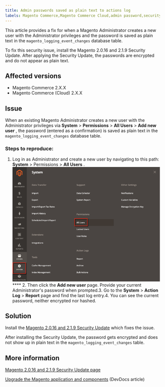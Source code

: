 ```yaml
---
title: Admin passwords saved as plain text to actions log
labels: Magento Commerce,Magento Commerce Cloud,admin password,security,troubleshooting
---
```


This article provides a fix for when a Magento Administrator creates a new user with the Administrator privileges and the password is saved as plain text in the `magento_logging_event_changes` database table.

To fix this security issue, install the Magento 2.0.16 and 2.1.9 Security Update. After applying the Security Update, the passwords are encrypted and do not appear as plain text.

<h2 id="Adminpasswordsaresavedasplaintexttoactionslog('magento_logging_event_changes'table)-Affectedversions">Affected versions</h2>

* Magento Commerce 2.X.X
* Magento Commerce (Cloud) 2.X.X

<h2 id="Adminpasswordsaresavedasplaintexttoactionslog('magento_logging_event_changes'table)-Issue">Issue</h2>

When an existing Magento Administrator creates a new user with the Administrator privileges via **System** > **Permissions** > **All Users** > **Add new user** , the password (entered as a confirmation) is saved as plain text in the `magento_logging_event_changes` database table.

<h3 id="Adminpasswordsaresavedasplaintexttoactionslog('magento_logging_event_changes'table)-Stepstoreproduce">Steps to reproduce:</h3>

1. Log in as Administrator and create a new user by navigating to this path: **System** > Permissions > **All Users** .
![add_user_magento_2.4.1.png](assets/add_user_magento_2.4.1.png)
 **** 2. Then click the **Add new user** page. Provide your current Administrator's password when prompted.3. Go to the **System** > **Action Log** > **Report** page and find the last log entry.4. You can see the current password, neither encrypted nor hashed.

<h2 id="Adminpasswordsaresavedasplaintexttoactionslog('magento_logging_event_changes'table)-Solution">Solution</h2>

Install the [Magento 2.0.16 and 2.1.9 Security Update](https://magento.com/security/patches/magento-2016-and-219-security-update) which fixes the issue.

After installing the Security Update, the password gets encrypted and does not show up in plain text in the `magento_logging_event_changes` table.

<h2 id="Adminpasswordsaresavedasplaintexttoactionslog('magento_logging_event_changes'table)-Moreinformation">More information</h2>

 [Magento 2.0.16 and 2.1.9 Security Update page](https://magento.com/security/patches/magento-2016-and-219-security-update) 

 [Upgrade the Magento application and components](http://devdocs.magento.com/guides/v2.1/comp-mgr/bk-compman-upgrade-guide.html) (DevDocs article)